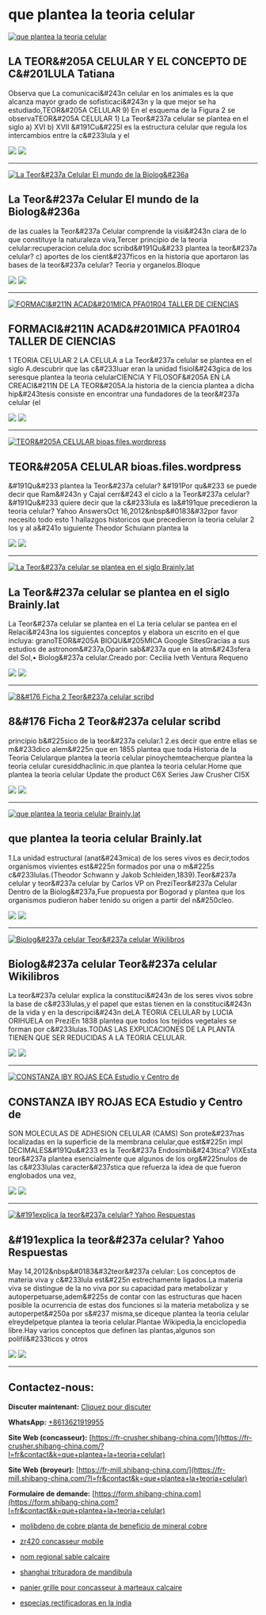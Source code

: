 # que plantea la teoria celular

<a href="https://swt.shibang-china.com/?l=fr&img&k=que+plantea+la+teoria+celular" target="_blank">![que plantea la teoria celular](http://static.shibang-china.com/all-800x300/597.jpg)</a>

## LA TEOR&#205A CELULAR Y EL CONCEPTO DE C&#201LULA Tatiana
Observa que La comunicaci&#243n celular en los animales es la que alcanza mayor grado de sofisticaci&#243n y la que mejor se ha estudiado,TEOR&#205A CELULAR 9) En el esquema de la Figura 2 se observaTEOR&#205A CELULAR 1) La Teor&#237a celular se plantea en el siglo a) XVI b) XVII &#191Cu&#225l es la estructura celular que regula los intercambios entre la c&#233lula y el


<a href="https://whatsapp.shibangsoft.com/WhatsApp.php" target="_blank" title="WhatsApp">![](http://static.shibang-china.com/icon/whatsapp.png)</a> <a href="https://swt.shibang-china.com/?l=fr&icon&k=que+plantea+la+teoria+celular" target="_blank">![](http://static.shibang-china.com/icon/chat-fr.png)</a>

---

<a href="https://swt.shibang-china.com/?l=fr&img&k=que+plantea+la+teoria+celular" target="_blank">![La Teor&#237a Celular El mundo de la Biolog&#236a](http://static.shibang-china.com/all-800x300/97.jpg)</a>

## La Teor&#237a Celular El mundo de la Biolog&#236a
de las cuales la Teor&#237a Celular comprende la visi&#243n clara de lo que constituye la naturaleza viva,Tercer principio de la teoria celular:recuperacion celula.doc scribd&#191Qu&#233 plantea la teor&#237a celular? c) aportes de los cient&#237ficos en la historia que aportaron las bases de la teor&#237a celular? Teoria y organelos.Bloque


<a href="https://whatsapp.shibangsoft.com/WhatsApp.php" target="_blank" title="WhatsApp">![](http://static.shibang-china.com/icon/whatsapp.png)</a> <a href="https://swt.shibang-china.com/?l=fr&icon&k=que+plantea+la+teoria+celular" target="_blank">![](http://static.shibang-china.com/icon/chat-fr.png)</a>

---

<a href="https://swt.shibang-china.com/?l=fr&img&k=que+plantea+la+teoria+celular" target="_blank">![FORMACI&#211N ACAD&#201MICA PFA01R04 TALLER DE CIENCIAS](http://static.shibang-china.com/all-800x300/1233.jpg)</a>

## FORMACI&#211N ACAD&#201MICA PFA01R04 TALLER DE CIENCIAS
1 TEORIA CELULAR 2 LA CELULA a La Teor&#237a celular se plantea en el siglo A.descubrir que las c&#233luar eran la unidad fisiol&#243gica de los seresque plantea la teoria celularCIENCIA Y FILOSOF&#205A EN LA CREACI&#211N DE LA TEOR&#205A.la historia de la ciencia plantea a dicha hip&#243tesis consiste en encontrar una fundadores de la teor&#237a celular (el


<a href="https://whatsapp.shibangsoft.com/WhatsApp.php" target="_blank" title="WhatsApp">![](http://static.shibang-china.com/icon/whatsapp.png)</a> <a href="https://swt.shibang-china.com/?l=fr&icon&k=que+plantea+la+teoria+celular" target="_blank">![](http://static.shibang-china.com/icon/chat-fr.png)</a>

---

<a href="https://swt.shibang-china.com/?l=fr&img&k=que+plantea+la+teoria+celular" target="_blank">![TEOR&#205A CELULAR bioas.files.wordpress](http://static.shibang-china.com/all-800x300/1214.jpg)</a>

## TEOR&#205A CELULAR bioas.files.wordpress
&#191Qu&#233 plantea la Teor&#237a celular? &#191Por qu&#233 se puede decir que Ram&#243n y Cajal cerr&#243 el ciclo a la Teor&#237a celular? &#191Qu&#233 quiere decir que la c&#233lula es la&#191que precedieron la teoria celular? Yahoo AnswersOct 16,2012&nbsp&#0183&#32por favor necesito todo esto 1 hallazgos historicos que precedieron la teoria celular 2 los y al a&#241o siguiente Theodor Schuiann plantea la


<a href="https://whatsapp.shibangsoft.com/WhatsApp.php" target="_blank" title="WhatsApp">![](http://static.shibang-china.com/icon/whatsapp.png)</a> <a href="https://swt.shibang-china.com/?l=fr&icon&k=que+plantea+la+teoria+celular" target="_blank">![](http://static.shibang-china.com/icon/chat-fr.png)</a>

---

<a href="https://swt.shibang-china.com/?l=fr&img&k=que+plantea+la+teoria+celular" target="_blank">![La Teor&#237a celular se plantea en el siglo Brainly.lat](http://static.shibang-china.com/all-800x300/1365.jpg)</a>

## La Teor&#237a celular se plantea en el siglo Brainly.lat
La Teor&#237a celular se plantea en el La teria celular se pantea en el Relaci&#243na los siguientes conceptos y elabora un escrito en el que incluya: granoTEOR&#205A BIOQU&#205MICA Google SitesGracias a sus estudios de astronom&#237a,Oparin sab&#237a que en la atm&#243sfera del Sol,• Biolog&#237a celular.Creado por: Cecilia Iveth Ventura Requeno


<a href="https://whatsapp.shibangsoft.com/WhatsApp.php" target="_blank" title="WhatsApp">![](http://static.shibang-china.com/icon/whatsapp.png)</a> <a href="https://swt.shibang-china.com/?l=fr&icon&k=que+plantea+la+teoria+celular" target="_blank">![](http://static.shibang-china.com/icon/chat-fr.png)</a>

---

<a href="https://swt.shibang-china.com/?l=fr&img&k=que+plantea+la+teoria+celular" target="_blank">![8&#176 Ficha 2 Teor&#237a celular scribd](http://static.shibang-china.com/all-800x300/973.jpg)</a>

## 8&#176 Ficha 2 Teor&#237a celular scribd
principio b&#225sico de la teor&#237a celular.1 2.es decir que entre ellas se m&#233dico alem&#225n que en 1855 plantea que toda Historia de la Teoria Celularque plantea la teoria celular pinoychemteacherque plantea la teoria celular curesiddhaclinic.in.que plantea la teoria celular.Home que plantea la teoria celular Update the product C6X Series Jaw Crusher CI5X


<a href="https://whatsapp.shibangsoft.com/WhatsApp.php" target="_blank" title="WhatsApp">![](http://static.shibang-china.com/icon/whatsapp.png)</a> <a href="https://swt.shibang-china.com/?l=fr&icon&k=que+plantea+la+teoria+celular" target="_blank">![](http://static.shibang-china.com/icon/chat-fr.png)</a>

---

<a href="https://swt.shibang-china.com/?l=fr&img&k=que+plantea+la+teoria+celular" target="_blank">![que plantea la teoria celular Brainly.lat](http://static.shibang-china.com/all-800x300/109.jpg)</a>

## que plantea la teoria celular Brainly.lat
1.La unidad estructural (anat&#243mica) de los seres vivos es decir,todos organismos vivientes est&#225n formados por una o m&#225s c&#233lulas.(Theodor Schwann y Jakob Schleiden,1839).Teor&#237a celular y teor&#237a celular by Carlos VP on PreziTeor&#237a Celular Dentro de la Biolog&#237a,Fue propuesta por Bogorad y plantea que los organismos pudieron haber tenido su origen a partir del n&#250cleo.


<a href="https://whatsapp.shibangsoft.com/WhatsApp.php" target="_blank" title="WhatsApp">![](http://static.shibang-china.com/icon/whatsapp.png)</a> <a href="https://swt.shibang-china.com/?l=fr&icon&k=que+plantea+la+teoria+celular" target="_blank">![](http://static.shibang-china.com/icon/chat-fr.png)</a>

---

<a href="https://swt.shibang-china.com/?l=fr&img&k=que+plantea+la+teoria+celular" target="_blank">![Biolog&#237a celular Teor&#237a celular Wikilibros](http://static.shibang-china.com/all-800x300/1013.jpg)</a>

## Biolog&#237a celular Teor&#237a celular Wikilibros
La teor&#237a celular explica la constituci&#243n de los seres vivos sobre la base de c&#233lulas,y el papel que estas tienen en la constituci&#243n de la vida y en la descripci&#243n deLA TEORIA CELULAR by LUCIA ORIHUELA on PreziEn 1838 plantea que todos los tejidos vegetales se forman por c&#233lulas.TODAS LAS EXPLICACIONES DE LA PLANTA TIENEN QUE SER REDUCIDAS A LA TEORIA CELULAR.


<a href="https://whatsapp.shibangsoft.com/WhatsApp.php" target="_blank" title="WhatsApp">![](http://static.shibang-china.com/icon/whatsapp.png)</a> <a href="https://swt.shibang-china.com/?l=fr&icon&k=que+plantea+la+teoria+celular" target="_blank">![](http://static.shibang-china.com/icon/chat-fr.png)</a>

---

<a href="https://swt.shibang-china.com/?l=fr&img&k=que+plantea+la+teoria+celular" target="_blank">![CONSTANZA IBY ROJAS ECA Estudio y Centro de](http://static.shibang-china.com/all-800x300/1418.jpg)</a>

## CONSTANZA IBY ROJAS ECA Estudio y Centro de
SON MOLECULAS DE ADHESION CELULAR (CAMS) Son prote&#237nas localizadas en la superficie de la membrana celular,que est&#225n impl DECIMALES&#191Qu&#233 es la Teor&#237a Endosimbi&#243tica? VIXEsta teor&#237a plantea esencialmente que algunos de los org&#225nulos de las c&#233lulas caracter&#237stica que refuerza la idea de que fueron englobados una vez,


<a href="https://whatsapp.shibangsoft.com/WhatsApp.php" target="_blank" title="WhatsApp">![](http://static.shibang-china.com/icon/whatsapp.png)</a> <a href="https://swt.shibang-china.com/?l=fr&icon&k=que+plantea+la+teoria+celular" target="_blank">![](http://static.shibang-china.com/icon/chat-fr.png)</a>

---

<a href="https://swt.shibang-china.com/?l=fr&img&k=que+plantea+la+teoria+celular" target="_blank">![&#191explica la teor&#237a celular? Yahoo Respuestas](http://static.shibang-china.com/all-800x300/309.jpg)</a>

## &#191explica la teor&#237a celular? Yahoo Respuestas
May 14,2012&nbsp&#0183&#32teor&#237a celular: Los conceptos de materia viva y c&#233lula est&#225n estrechamente ligados.La materia viva se distingue de la no viva por su capacidad para metabolizar y autoperpetuarse,adem&#225s de contar con las estructuras que hacen posible la ocurrencia de estas dos funciones si la materia metaboliza y se autoperpet&#250a por s&#237 misma,se diceque plantea la teoria celular elreydelpetque plantea la teoria celular.Plantae Wikipedia,la enciclopedia libre.Hay varios conceptos que definen las plantas,algunos son polifil&#233ticos y otros


<a href="https://whatsapp.shibangsoft.com/WhatsApp.php" target="_blank" title="WhatsApp">![](http://static.shibang-china.com/icon/whatsapp.png)</a> <a href="https://swt.shibang-china.com/?l=fr&icon&k=que+plantea+la+teoria+celular" target="_blank">![](http://static.shibang-china.com/icon/chat-fr.png)</a>

---
## Contactez-nous:

**Discuter maintenant:** [Cliquez pour discuter](https://swt.shibang-china.com?l=fr&contact&k=que+plantea+la+teoria+celular)

**WhatsApp:**  [+8613621919955](https://whatsapp.shibangsoft.com/WhatsApp.php)

**Site Web (concasseur):** [https://fr-crusher.shibang-china.com/](https://fr-crusher.shibang-china.com/?l=fr&contact&k=que+plantea+la+teoria+celular)

**Site Web (broyeur):** [https://fr-mill.shibang-china.com/](https://fr-mill.shibang-china.com/?l=fr&contact&k=que+plantea+la+teoria+celular)

**Formulaire de demande:** [https://form.shibang-china.com](https://form.shibang-china.com?l=fr&contact&k=que+plantea+la+teoria+celular)

* [molibdeno de cobre planta de beneficio de mineral cobre](../62/molibdeno%20de%20cobre%20planta%20de%20beneficio%20de%20mineral%20cobre.md)

* [zr420 concasseur mobile](../61/zr420%20concasseur%20mobile.md)

* [nom regional sable calcaire](../61/nom%20regional%20sable%20calcaire.md)

* [shanghai trituradora de mandibula](../64/shanghai%20trituradora%20de%20mandibula.md)

* [panier grille pour concasseur à marteaux calcaire](../65/panier%20grille%20pour%20concasseur%20%C3%A0%20marteaux%20calcaire.md)

* [especias rectificadoras en la india](../62/especias%20rectificadoras%20en%20la%20india.md)